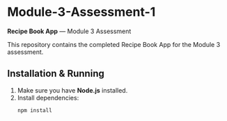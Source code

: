 # Module-3-Assessment-1

**Recipe Book App** — Module 3 Assessment

This repository contains the completed Recipe Book App for the Module 3 assessment.

## Installation & Running
1. Make sure you have **Node.js** installed.
2. Install dependencies:
   ```bash
   npm install
